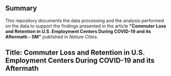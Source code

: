 ## Summary
This repository documents the data processing and the analysis performed on the data to support the findings presented in the article **"Commuter Loss and Retention in U.S. Employment Centers During COVID-19 and its Aftermath - SM"** published in *Nature Cities*.

## Title: Commuter Loss and Retention in U.S. Employment Centers During COVID-19 and its Aftermath
